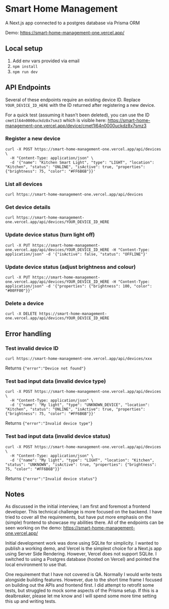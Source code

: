 # Smart Home Management

A Next.js app connected to a postgres database via Prisma ORM

Demo: https://smart-home-management-one.vercel.app/

## Local setup

1. Add env vars provided via email
2. `npm install`
3. `npm run dev`

## API Endpoints

Several of these endpoints require an existing device ID. Replace `YOUR_DEVICE_ID_HERE` with the ID returned after registering a new device.

For a quick test (assuming it hasn't been deleted), you can use the ID `cmet1l64n0000uckdz8x7smz3` which is visible here: https://smart-home-management-one.vercel.app/device/cmet1l64n0000uckdz8x7smz3

### Register a new device

```
curl -X POST https://smart-home-management-one.vercel.app/api/devices \
  -H "Content-Type: application/json" \
  -d '{"name": "Kitchen Smart Light", "type": "LIGHT", "location": "Kitchen", "status": "ONLINE", "isActive": true, "properties": {"brightness": 75, "color": "#FF6B6B"}}'
```

### List all devices

```
curl https://smart-home-management-one.vercel.app/api/devices
```

### Get device details

```
curl https://smart-home-management-one.vercel.app/api/devices/YOUR_DEVICE_ID_HERE
```

### Update device status (turn light off)

```
curl -X PUT https://smart-home-management-one.vercel.app/api/devices/YOUR_DEVICE_ID_HERE -H "Content-Type: application/json" -d '{"isActive": false, "status": "OFFLINE"}'
```

### Update device status (adjust brightness and colour)

```
curl -X PUT https://smart-home-management-one.vercel.app/api/devices/YOUR_DEVICE_ID_HERE -H "Content-Type: application/json" -d '{"properties": {"brightness": 100, "color": "#00FF00"}}'
```

### Delete a device

```
curl -X DELETE https://smart-home-management-one.vercel.app/api/devices/YOUR_DEVICE_ID_HERE
```

## Error handling

### Test invalid device ID

```
curl https://smart-home-management-one.vercel.app/api/devices/xxx
```

Returns `{"error":"Device not found"}`

### Test bad input data (invalid device type)

```
curl -X POST https://smart-home-management-one.vercel.app/api/devices \
  -H "Content-Type: application/json" \
  -d '{"name": "My light", "type": "UNKNOWN_DEVICE", "location": "Kitchen", "status": "ONLINE", "isActive": true, "properties": {"brightness": 75, "color": "#FF6B6B"}}'
```

Returns `{"error":"Invalid device type"}`

### Test bad input data (invalid device status)

```
curl -X POST https://smart-home-management-one.vercel.app/api/devices \
  -H "Content-Type: application/json" \
  -d '{"name": "My light", "type": "LIGHT", "location": "Kitchen", "status": "UNKNOWN", "isActive": true, "properties": {"brightness": 75, "color": "#FF6B6B"}}'
```

Returns `{"error":"Invalid device status"}`

## Notes

As discussed in the initial interview, I am first and foremost a frontend developer. This technical challenge is more focused on the backend. I have tried to cover all the requirements, but have put more emphasis on the (simple) frontend to showcase my abilities there. All of the endpoints can be seen working on the demo: https://smart-home-management-one.vercel.app/

Initial development work was done using SQLite for simplicity. I wanted to publish a working demo, and Vercel is the simplest choice for a Next.js app using Server Side Rendering. However, Vercel does not support SQLite. I switched to using a Postgres database (hosted on Vercel) and pointed the local environment to use that.

One requirement that I have not covered is QA. Normally I would write tests alongside building features. However, due to the short time frame I focused on building out the APIs and frontend first. I did attempt to retrofit some tests, but struggled to mock some aspects of the Prisma setup. If this is a dealbreaker, please let me know and I will spend some more time setting this up and writing tests.
